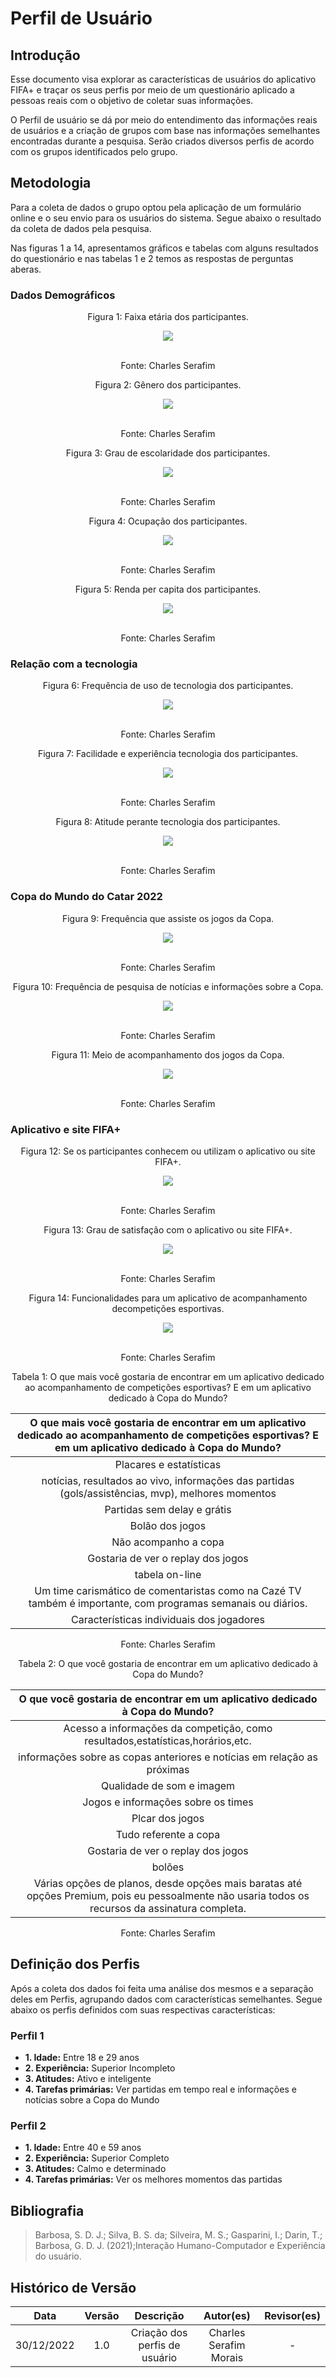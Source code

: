 # Perfil de Usuário

## Introdução

Esse documento visa explorar as características de usuários do aplicativo FIFA+ e traçar os seus perfis por meio de um questionário aplicado a pessoas reais com o objetivo de coletar suas informações.

O Perfil de usuário se dá por meio do entendimento das informações reais de usuários e a criação de grupos com base nas informações semelhantes encontradas durante a pesquisa. Serão criados diversos perfis de acordo com os grupos identificados pelo grupo.

## Metodologia

Para a coleta de dados o grupo optou pela aplicação de um formulário online e o seu envio para os usuários do sistema. Segue abaixo o resultado da coleta de dados pela pesquisa.

Nas figuras 1 a 14, apresentamos gráficos e tabelas com alguns resultados do questionário e nas tabelas 1 e 2 temos as respostas de perguntas aberas.

### Dados Demográficos

<div align="center" style="text-align: center">
<p> Figura 1: Faixa etária dos participantes.</p>
</div>

<div align="center">
<img src="https://raw.githubusercontent.com/Requisitos-de-Software/2022.2-FifaPlus/main/docs/img/questionario-01.png">
</div>
</br>

<div align="center" style="text-align: center">
<p> Fonte: Charles Serafim </p>
</div>


<div align="center" style="text-align: center">
<p> Figura 2: Gênero dos participantes.</p>
</div>

<div align="center">
<img src="https://raw.githubusercontent.com/Requisitos-de-Software/2022.2-FifaPlus/main/docs/img/questionario-02.png">
</div>
</br>

<div align="center" style="text-align: center">
<p> Fonte: Charles Serafim </p>
</div>


<div align="center" style="text-align: center">
<p> Figura 3: Grau de escolaridade dos participantes.</p>
</div>

<div align="center">
<img src="https://raw.githubusercontent.com/Requisitos-de-Software/2022.2-FifaPlus/main/docs/img/questionario-03.png">
</div>
</br>

<div align="center" style="text-align: center">
<p> Fonte: Charles Serafim </p>
</div>


<div align="center" style="text-align: center">
<p> Figura 4: Ocupação dos participantes.</p>
</div>

<div align="center">
<img src="https://raw.githubusercontent.com/Requisitos-de-Software/2022.2-FifaPlus/main/docs/img/questionario-04.png">
</div>
</br>

<div align="center" style="text-align: center">
<p> Fonte: Charles Serafim </p>
</div>


<div align="center" style="text-align: center">
<p> Figura 5: Renda per capita dos participantes.</p>
</div>

<div align="center">
<img src="https://raw.githubusercontent.com/Requisitos-de-Software/2022.2-FifaPlus/main/docs/img/questionario-05.png">
</div>
</br>

<div align="center" style="text-align: center">
<p> Fonte: Charles Serafim </p>
</div>


### Relação com a tecnologia

<div align="center" style="text-align: center">
<p> Figura 6: Frequência de uso de tecnologia dos participantes.</p>
</div>

<div align="center">
<img src="https://raw.githubusercontent.com/Requisitos-de-Software/2022.2-FifaPlus/main/docs/img/questionario-06.png">
</div>
</br>

<div align="center" style="text-align: center">
<p> Fonte: Charles Serafim </p>
</div>


<div align="center" style="text-align: center">
<p> Figura 7: Facilidade e experiência tecnologia dos participantes.</p>
</div>

<div align="center">
<img src="https://raw.githubusercontent.com/Requisitos-de-Software/2022.2-FifaPlus/main/docs/img/questionario-07.png">
</div>
</br>

<div align="center" style="text-align: center">
<p> Fonte: Charles Serafim </p>
</div>


<div align="center" style="text-align: center">
<p> Figura 8: Atitude perante tecnologia dos participantes.</p>
</div>

<div align="center">
<img src="https://raw.githubusercontent.com/Requisitos-de-Software/2022.2-FifaPlus/main/docs/img/questionario-08.png">
</div>
</br>

<div align="center" style="text-align: center">
<p> Fonte: Charles Serafim </p>
</div>


### Copa do Mundo do Catar 2022

<div align="center" style="text-align: center">
<p> Figura 9: Frequência que assiste os jogos da Copa.</p>
</div>

<div align="center">
<img src="https://raw.githubusercontent.com/Requisitos-de-Software/2022.2-FifaPlus/main/docs/img/questionario-09.png">
</div>
</br>

<div align="center" style="text-align: center">
<p> Fonte: Charles Serafim </p>
</div>


<div align="center" style="text-align: center">
<p> Figura 10: Frequência de pesquisa de notícias e informações sobre a Copa.</p>
</div>

<div align="center">
<img src="https://raw.githubusercontent.com/Requisitos-de-Software/2022.2-FifaPlus/main/docs/img/questionario-10.png">
</div>
</br>

<div align="center" style="text-align: center">
<p> Fonte: Charles Serafim </p>
</div>


<div align="center" style="text-align: center">
<p> Figura 11: Meio de acompanhamento dos jogos da Copa.</p>
</div>

<div align="center">
<img src="https://raw.githubusercontent.com/Requisitos-de-Software/2022.2-FifaPlus/main/docs/img/questionario-11.png">
</div>
</br>

<div align="center" style="text-align: center">
<p> Fonte: Charles Serafim </p>
</div>


### Aplicativo e site FIFA+


<div align="center" style="text-align: center">
<p> Figura 12: Se os participantes conhecem ou utilizam o aplicativo ou site FIFA+.</p>
</div>

<div align="center">
<img src="https://raw.githubusercontent.com/Requisitos-de-Software/2022.2-FifaPlus/main/docs/img/questionario-12.png">
</div>
</br>

<div align="center" style="text-align: center">
<p> Fonte: Charles Serafim </p>
</div>


<div align="center" style="text-align: center">
<p> Figura 13: Grau de satisfação com o aplicativo ou site FIFA+.</p>
</div>

<div align="center">
<img src="https://raw.githubusercontent.com/Requisitos-de-Software/2022.2-FifaPlus/main/docs/img/questionario-13.png">
</div>
</br>

<div align="center" style="text-align: center">
<p> Fonte: Charles Serafim </p>
</div>


<div align="center" style="text-align: center">
<p> Figura 14: Funcionalidades para um aplicativo de acompanhamento decompetições esportivas.</p>
</div>

<div align="center">
<img src="https://raw.githubusercontent.com/Requisitos-de-Software/2022.2-FifaPlus/main/docs/img/questionario-14.png">
</div>
</br>

<div align="center" style="text-align: center">
<p> Fonte: Charles Serafim </p>
</div>




<div align="center" style="text-align: center">
<p> Tabela 1: O que mais você gostaria de encontrar em um aplicativo dedicado ao acompanhamento de competições esportivas? E em um aplicativo dedicado à Copa do Mundo? </p>
</div>

| O que mais você gostaria de encontrar em um aplicativo dedicado ao acompanhamento de competições esportivas? E em um aplicativo dedicado à Copa do Mundo? |
| :-------------------------------------------------------------------------------------------------------------------------------------------------------: |
| Placares e estatísticas                                                                                                                                   |
| notícias, resultados ao vivo, informações das partidas (gols/assistências, mvp), melhores momentos                                                        |
| Partidas sem delay e grátis                                                                                                                               |
| Bolão dos jogos                                                                                                                                           |
| Não acompanho a copa                                                                                                                                      |
| Gostaria de ver o replay dos jogos                                                                                                                        |
| tabela on-line                                                                                                                                            |
| Um time carismático de comentaristas como na Cazé TV também é importante, com programas semanais ou diários.                                              |
| Características individuais dos jogadores                                                                                                                 |

<div align="center" style="text-align: center">
<p> Fonte: Charles Serafim </p>
</div>



<div align="center" style="text-align: center">
<p> Tabela 2: O que você gostaria de encontrar em um aplicativo dedicado à Copa do Mundo? </p>
</div>

| O que você gostaria de encontrar em um aplicativo dedicado à Copa do Mundo?                                                                      |
| :----------------------------------------------------------------------------------------------------------------------------------------------: |
| Acesso a informações da competição, como resultados,estatísticas,horários,etc.                                                                   |
| informações sobre as copas anteriores e notícias em relação as próximas                                                                          |
| Qualidade de som e imagem                                                                                                                        |
| Jogos e informações sobre os times                                                                                                               |
| Plcar dos jogos                                                                                                                                  |
| Tudo referente a copa                                                                                                                            |
| Gostaria de ver o replay dos jogos                                                                                                               |
| bolões                                                                                                                                           |
| Várias opções de planos, desde opções mais baratas até opções Premium, pois eu pessoalmente não usaria todos os recursos da assinatura completa. |

<div align="center" style="text-align: center">
<p> Fonte: Charles Serafim </p>
</div>

## Definição dos Perfis

Após a coleta dos dados foi feita uma análise dos mesmos e a separação deles em Perfis, agrupando dados com características semelhantes.
Segue abaixo os perfis definidos com suas respectivas características:

### Perfil 1
- **1. Idade:** Entre 18 e 29 anos
- **2. Experiência:** Superior Incompleto
- **3. Atitudes:** Ativo e inteligente
- **4. Tarefas primárias:** Ver partidas em tempo real e informações e notícias sobre a Copa do Mundo

### Perfil 2
- **1. Idade:** Entre 40 e 59 anos
- **2. Experiência:** Superior Completo
- **3. Atitudes:** Calmo e determinado
- **4. Tarefas primárias:** Ver os melhores momentos das partidas


## Bibliografia

> Barbosa, S. D. J.; Silva, B. S. da; Silveira, M. S.; Gasparini, I.; Darin, T.; Barbosa, G. D. J. (2021);Interação Humano-Computador e Experiência do usuário.

## Histórico de Versão


|    Data    | Versão |                     Descrição                     |        Autor(es)        | Revisor(es) |
| :--------: | :----: | :-----------------------------------------------: | :---------------------: | :---------: |
| 30/12/2022 |  1.0   |           Criação dos perfis de usuário           | Charles Serafim Morais  |      -      |
